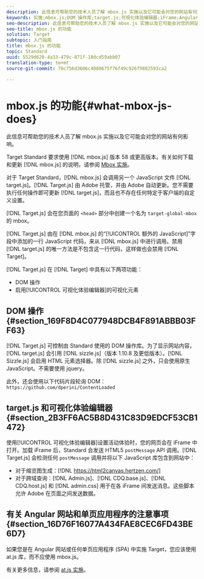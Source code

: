 ```yaml
---
description: 此信息可帮助您的技术人员了解 mbox.js 实施以及它可能会对您的网站有何影响。
keywords: 实施;mbox.js;DOM 操作库;target.js;可视化体验编辑器;iFrame;Angular 网站;单页应用程序;单页应用程序;SPA
seo-description: 此信息可帮助您的技术人员了解 mbox.js 实施以及它可能会对您的网站有何影响。
seo-title: mbox.js 的功能
solution: Target
subtopic: 入门指南
title: mbox.js 的功能
topic: Standard
uuid: 5529d620-4a33-479c-871f-18dcd59abb07
translation-type: tm+mt
source-git-commit: 78c756d3606c4080675f76f49c926f9882593ca2

---
```



# mbox.js 的功能{#what-mbox-js-does}

此信息可帮助您的技术人员了解 mbox.js 实施以及它可能会对您的网站有何影响。

Target Standard 要求使用 [!DNL mbox.js] 版本 58 或更高版本。有关如何下载和更新 [!DNL mbox.js] 的说明，请参阅 [Mbox 实施](../../../c-implementing-target/c-implementing-target-for-client-side-web/t-mbox-download/mbox-download.md#task_4EAE26BB84FD4E1D858F411AEDF4B420)。

对于 Target Standard，[!DNL mbox.js] 会调用另一个 JavaScript 文件 [!DNL target.js]。[!DNL Target.js] 由 Adobe 托管，并由 Adobe 自动更新。您不需要执行任何操作即可更新 [!DNL target.js]，而且也不存在任何特定于客户端的自定义设置。

[!DNL Target.js] 会在您页面的 `<head>` 部分中创建一个名为 `target-global-mbox` 的 mbox。

[!DNL Target.js] 由在 [!DNL mbox.js] 的“[!UICONTROL 额外的 JavaScript]”字段中添加的一行 JavaScript 代码，来从 [!DNL mbox.js] 中进行调用。禁用 [!DNL target.js] 的唯一方法是不包含这一行代码，这样做也会禁用 [!DNL Target]。

[!DNL Target.js] 在 [!DNL Target] 中具有以下两项功能：

* DOM 操作
* 启用[!UICONTROL 可视化体验编辑器]的可视化元素

## DOM 操作 {#section_169F8D4C077948DCB4F891ABBB03FF63}

[!DNL Target.js] 可控制由 Standard 使用的 DOM 操作库。为了显示网站内容，[!DNL target.js] 会引用 [!DNL sizzle.js]（版本 1.10.8 及更低版本）。[!DNL Sizzle.js] 会启用 HTML 元素选择器。除 [!DNL sizzle.js] 之外，只会使用原生 JavaScript。不需要使用 jquery。

此外，还会使用以下代码片段轮询 DOM：
`https://github.com/dperini/ContentLoaded`

## target.js 和可视化体验编辑器 {#section_2B3FF6AC5B8D431C83D9EDCF53CB1472}

使用[!UICONTROL 可视化体验编辑器]设置活动体验时，您的网页会在 iFrame 中打开。加载 iFrame 后，Standard 会发送 HTML5 `postMessage` API 调用。[!DNL Target.js] 会检测任何 `postMessage` 调用并将以下 JavaScript 库包含到网站中：

* 对于缩览图生成：[!DNL https://html2canvas.hertzen.com/]
* 对于跨域查询：[!DNL Admin.js]、[!DNL CDQ.base.js]、[!DNL CDQ.host.js] 和 [!DNL admin.css] 用于在各 iFrame 间发送消息。这些脚本允许 Adobe 在页面之间发送数据。

## 有关 Angular 网站和单页应用程序的注意事项 {#section_16D76F16077A434FAE8CEC6FD43BE6D7}

如果您是在 Angular 网站或任何单页应用程序 (SPA) 中实施 Target，您应该使用 at.js 库，而不应使用 mbox.js。

有关更多信息，请参阅 [at.js 实施](../../../c-implementing-target/c-implementing-target-for-client-side-web/t-mbox-download/c-target-atjs-implementation/target-atjs-implementation.md#concept_8AC8D169E02944B1A547A0CAD97EAC17)。
